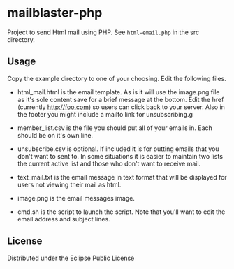 # mailblaster-php

Project to send Html mail using PHP. See `html-email.php` in the src directory.


## Usage

Copy the example directory to one of your choosing. Edit the following files.

- html_mail.html is the email template. As is it will use the image.png file as it's sole content save for a brief message at the bottom. Edit the href (currently http://foo.com) so users can click back to your server. Also in the footer you might include a mailto link for unsubscribing.g

- member_list.csv is the file you should put all of your emails in. Each should be on it's own line.

- unsubscribe.csv is optional. If included it is for putting emails that you don't want to sent to. In some situations it is easier to maintain two lists the current active list and those who don't want to receive mail.

- text_mail.txt is the email message in text format that will be displayed for users not viewing their mail as html.

- image.png is the email messages image.

- cmd.sh is the script to launch the script. Note that you'll want to edit the email address and subject lines.


## License

Distributed under the Eclipse Public License
